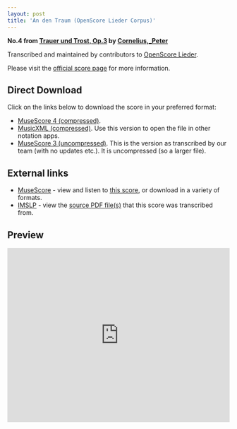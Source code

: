 ```yaml
---
layout: post
title: 'An den Traum (OpenScore Lieder Corpus)'
---
```


__No.4 from [Trauer und Trost, Op.3](https://fourscoreandmore.org/openscore/lieder/Cornelius,_Peter/Trauer_und_Trost,_Op.3/) by [Cornelius,_Peter](https://fourscoreandmore.org/openscore/lieder/Cornelius,_Peter)__

Transcribed and maintained by contributors to [OpenScore Lieder].

Please visit the [official score page] for more information.

[official score page]: https://musescore.com/openscore-lieder-corpus/scores/5043569
[OpenScore Lieder]: https://musescore.com/openscore-lieder-corpus

## Direct Download

Click on the links below to download the score in your preferred format:
- [MuseScore 4 (compressed)](https://github.com/openscore/lieder/blob/main/scores/Cornelius,_Peter/Trauer_und_Trost,_Op.3/4_An_den_Traum/lc5043569.mscz?raw=true).
- [MusicXML (compressed)](https://github.com/openscore/lieder/blob/main/scores/Cornelius,_Peter/Trauer_und_Trost,_Op.3/4_An_den_Traum/lc5043569.mxl?raw=true). Use this version to open the file in other notation apps.
- [MuseScore 3 (uncompressed)](https://github.com/openscore/lieder/blob/main/scores/Cornelius,_Peter/Trauer_und_Trost,_Op.3/4_An_den_Traum/lc5043569.mscx?raw=true). This is the version as transcribed by our team (with no updates etc.). It is uncompressed (so a larger file).

## External links

- [MuseScore] - view and listen to [this score][MuseScore], or download in a variety of formats.
- [IMSLP] - view the [source PDF file(s)][IMSLP] that this score was transcribed from.

[MuseScore]: https://musescore.com/score/5043569
[IMSLP]: https://imslp.org/wiki/Special:ReverseLookup/80679

## Preview

<iframe width="100%" height="394" src="https://musescore.com/openscore-lieder-corpus/scores/5043569/embed" frameborder="0" allowfullscreen allow="autoplay; fullscreen"></iframe>
